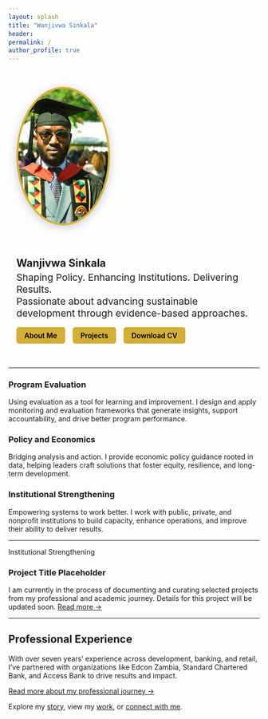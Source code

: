 ```yaml
---
layout: splash
title: "Wanjivwa Sinkala"
header:
permalink: /
author_profile: true
---
```


<section style="display: flex; align-items: center; gap: 30px; flex-wrap: wrap; max-width: 1400px; margin: 3rem auto; padding: 0 1rem;">
  <!-- Profile pic -->
  <div style="flex: 0 0 180px;">
    <img src="/assets/images/wanji_pic.jpg" alt="Wanjivwa Sinkala" style="width: 100%; border-radius: 50%; border: 4px solid #d4af37; box-shadow: 0 4px 18px rgba(0,0,0,0.2);" />
  </div>

  <!-- Name, tagline, buttons -->
  <div style="flex: 1 1 auto;">
    <h1 style="margin-bottom: 0.25rem;">Wanjivwa Sinkala</h1>
    <p style="font-size: 1.2rem; margin-top: 0; margin-bottom: 1rem; max-width: 600px;">
      Shaping Policy. Enhancing Institutions. Delivering Results.<br />
      Passionate about advancing sustainable development through evidence-based approaches.
    </p>
    <div style="display: flex; gap: 15px; flex-wrap: wrap;">
      <a href="/aboutme/" style="background-color: #d4af37; color: #000; padding: 0.5rem 1rem; text-decoration: none; border-radius: 5px; font-weight: 600; white-space: nowrap;">About Me</a>
      <a href="/projects/" style="background-color: #d4af37; color: #000; padding: 0.5rem 1rem; text-decoration: none; border-radius: 5px; font-weight: 600; white-space: nowrap;">Projects</a>
      <a href="/assets/Wanjivwa_Sinkala_CV.pdf" style="background-color: #d4af37; color: #000; padding: 0.5rem 1rem; text-decoration: none; border-radius: 5px; font-weight: 600; white-space: nowrap;">Download CV</a>
    </div>
  </div>
</section>

<hr class="section-divider"/>

<section class="features">
  <div class="feature__item">
    <h3>Program Evaluation</h3>
    <p>Using evaluation as a tool for learning and improvement. I design and apply monitoring and evaluation frameworks that generate insights, support accountability, and drive better program performance.</p>
  </div>
  <div class="feature__item">
    <h3>Policy and Economics</h3>
    <p>Bridging analysis and action. I provide economic policy guidance rooted in data, helping leaders craft solutions that foster equity, resilience, and long-term development.</p>
  </div>
  <div class="feature__item">
    <h3>Institutional Strengthening</h3>
    <p>Empowering systems to work better. I work with public, private, and nonprofit institutions to build capacity, enhance operations, and improve their ability to deliver results.</p>
  </div>
</section>

<hr class="section-divider"/>

<section class="project-list">
  <article class="project-item">
    <div class="project-category">Institutional Strengthening</div>
    <h3 class="project-title">Project Title Placeholder</h3>
    <p class="project-desc">
      I am currently in the process of documenting and curating selected projects from my professional and academic journey. Details for this project will be updated soon. 
      <a href="#" class="read-more">Read more →</a>
    </p>
  </article>
</section>

<hr class="section-divider"/>

<section class="professional-experience">
  <h2>Professional Experience</h2>
  <p>
    With over seven years’ experience across development, banking, and retail, I’ve partnered with organizations like Edcon Zambia, Standard Chartered Bank, and Access Bank to drive results and impact.
  </p>
  <p><a href="/aboutme/">Read more about my professional journey →</a></p>
</section>

<section class="footer-cta">
  Explore my <a href="/aboutme/">story</a>,
  view my <a href="/projects/">work</a>,
  or <a href="/contact/">connect with me</a>.
</section>

